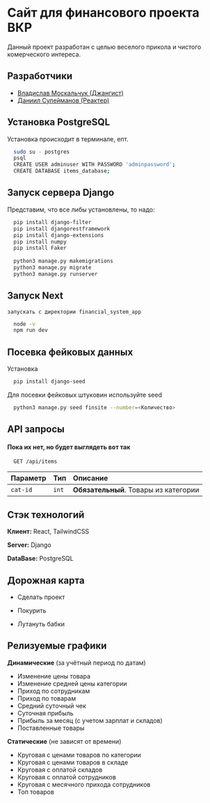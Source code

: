 
# Сайт для финансового проекта ВКР

Данный проект разработан с целью веселого прикола и чистого комерческого интереса.


## Разработчики

- [Владислав Москальчук (Джангист)](https://github.com/mmvvrr)
- [Даниил Сулейманов (Реактер)](https://github.com/CyberKolyn)


## Установка PostgreSQL

Установка происходит в терминале, епт.

```bash
  sudo su - postgres
  psql
  CREATE USER adminuser WITH PASSWORD 'adminpassword';
  CREATE DATABASE items_database;
```

## Запуск сервера Django

Представим, что все либы установлены, то надо:

```bash
  pip install django-filter
  pip install djangorestframework
  pip install django-extensions
  pip install numpy
  pip install Faker
  
  python3 manage.py makemigrations
  python3 manage.py migrate
  python3 manage.py runserver
```


## Запуск Next
    запускать с директории financial_system_app
```bash
  node -v
  npm run dev
```

## Посевка фейковых данных

Установка

```bash
  pip install django-seed
```

Для посевки фейковых штуковин используйте seed

```bash
  python3 manage.py seed finsite --number=<Количество>
```
## API запросы

#### Пока их нет, но будет выглядеть вот так

```http
  GET /api/items
```

| Параметр | Тип     | Описание                |
| :-------- | :------- | :------------------------- |
| `cat-id` | `int` | **Обязательный**. Товары из категории |



## Стэк технологий

**Клиент:** React, TailwindCSS

**Server:** Django

**DataBase:** PostgreSQL

## Дорожная карта

- Сделать проект

- Покурить

- Лутануть бабки

## Релизуемые графики

**Динамические** (за учётный период по датам) 
- Изменение цены товара
- Изменение средней цены категории
- Приход по сотрудникам
- Приход по товарам
- Средний суточный чек
- Суточная прибыль
- Прибыль за месяц (с учетом зарплат и складов)
- Поставленные товары

**Статические** (не зависят от времени)
- Круговая с ценами товаров по категории
- Круговая с ценами товаров в складе
- Круговая с оплатой складов
- Круговая с оплатой сотрудников
- Круговая с месячного прихода сотрудников
- Топ товаров


